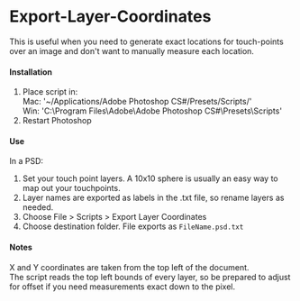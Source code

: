 # Export-Layer-Coordinates
This is useful when you need to generate exact locations for touch-points over an image and don't want to manually measure each location.

#### Installation
1. Place script in:
       <br/>Mac: '~/Applications/Adobe Photoshop CS#/Presets/Scripts/'
       <br/>Win: 'C:\Program Files\Adobe\Adobe Photoshop CS#\Presets\Scripts\'
2. Restart Photoshop

#### Use
In a PSD:
1. Set your touch point layers. A 10x10 sphere is usually an easy way to map out your touchpoints.
2. Layer names are exported as labels in the .txt file, so rename layers as needed.
3. Choose File > Scripts > Export Layer Coordinates
4. Choose destination folder.  File exports as `FileName.psd.txt`

#### Notes
X and Y coordinates are taken from the top left of the document.
<br/>The script reads the top left bounds of every layer, so be prepared to adjust for offset if you need measurements exact down to the pixel.
